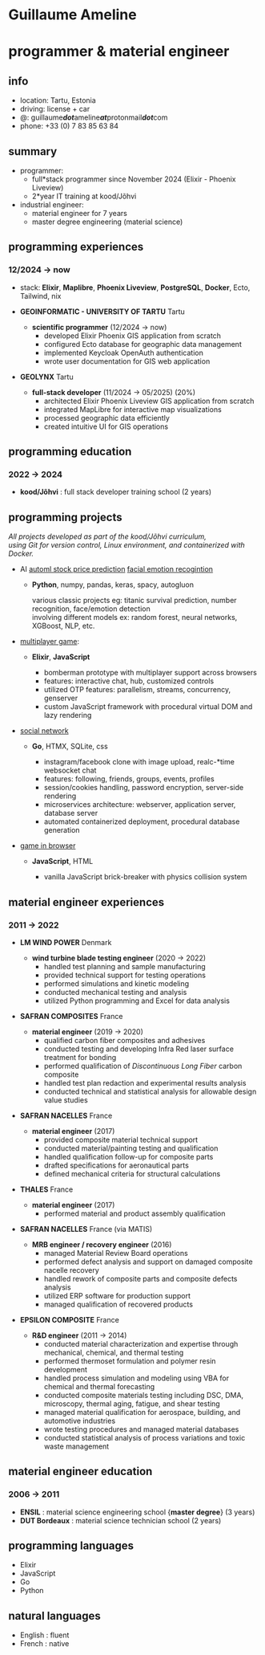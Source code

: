 
# Guillaume Ameline
# programmer & material engineer 

## info
* location: Tartu, Estonia
* driving: license + car
* @: guillaume***dot***ameline***at***protonmail***dot***com
* phone: +33 (0) 7 83 85 63 84 

## summary
* programmer:
  * full*stack programmer since November 2024 (Elixir - Phoenix Liveview) 
  * 2*year IT training at kood/Jõhvi
* industrial engineer:
  * material engineer for 7 years
  * master degree engineering (material science)



## programming experiences
### 12/2024 → now
  * stack: **Elixir**, **Maplibre**, **Phoenix Liveview**, **PostgreSQL**, **Docker**, Ecto, Tailwind, nix

  * **GEOINFORMATIC - UNIVERSITY OF TARTU** Tartu  
    * **scientific programmer** (12/2024 → now)
      * developed Elixir Phoenix GIS application from scratch
      * configured Ecto database for geographic data management
      * implemented Keycloak OpenAuth authentication
      * wrote user documentation for GIS web application

  * **GEOLYNX** Tartu  
    * **full-stack developer** (11/2024 → 05/2025) (20%)
      * architected Elixir Phoenix Liveview GIS application from scratch
      * integrated MapLibre for interactive map visualizations
      * processed geographic data efficiently
      * created intuitive UI for GIS operations



## programming education 

### 2022 → 2024
  * **kood/Jõhvi** : full stack developer training school (2 years)

## programming projects
  *All projects developed as part of the kood/Jõhvi curriculum,*   
  *using Git for version control, Linux environment, and containerized with Docker.*

* AI 
  [automl stock price prediction](https://github.com/g-ameline/automl_prediction_nyse)
  [facial emotion recogintion](https://github.com/g-ameline/face_detection_emotion_recognition)
  * **Python**, numpy, pandas, keras, spacy, autogluon

      various classic projects eg: titanic survival prediction, number recognition, face/emotion detection  
      involving different models ex: random forest, neural networks, XGBoost, NLP, etc.
    
* [multiplayer game](https://github.com/g-ameline/bomberman): 
  * **Elixir**, **JavaScript** 

    * bomberman prototype with multiplayer support across browsers
    * features: interactive chat, hub, customized controls
    * utilized OTP features: parallelism, streams, concurrency, genserver
    * custom JavaScript framework with procedural virtual DOM and lazy rendering

* [social network](https://github.com/g-ameline/social-network)  
  * **Go**, HTMX, SQLite, css

    * instagram/facebook clone with image upload, realc-*time websocket chat
    * features: following, friends, groups, events, profiles
    * session/cookies handling, password encryption, server-side rendering
    * microservices architecture: webserver, application server, database server
    * automated containerized deployment, procedural database generation

* [game in browser](https://github.com/g-ameline/brick-breaker-in-browser.git)
  * **JavaScript**, HTML

    * vanilla JavaScript brick-breaker with physics collision system
  
  
## material engineer experiences
### 2011 → 2022

  * **LM WIND POWER** Denmark   
    * **wind turbine blade testing engineer** (2020 → 2022)
      * handled test planning and sample manufacturing
      * provided technical support for testing operations
      * performed simulations and kinetic modeling
      * conducted mechanical testing and analysis
      * utilized Python programming and Excel for data analysis

  * **SAFRAN COMPOSITES** France
    * **material engineer** (2019 → 2020)
      * qualified carbon fiber composites and adhesives
      * conducted testing and developing Infra Red laser surface treatment for bonding
      * performed qualification of *Discontinuous Long Fiber* carbon composite
      * handled test plan redaction and experimental results analysis
      * conducted technical and statistical analysis for allowable design value studies

  * **SAFRAN NACELLES** France
    * **material engineer** (2017)
      * provided composite material technical support
      * conducted material/painting testing and qualification
      * handled qualification follow-up for composite parts
      * drafted specifications for aeronautical parts
      * defined mechanical criteria for structural calculations

  * **THALES** France
    * **material engineer** (2017)
      * performed material and product assembly qualification

  * **SAFRAN NACELLES** France (via MATIS)
    * **MRB engineer / recovery engineer** (2016) 
      * managed Material Review Board operations
      * performed defect analysis and support on damaged composite nacelle recovery
      * handled rework of composite parts and composite defects analysis
      * utilized ERP software for production support
      * managed qualification of recovered products

  * **EPSILON COMPOSITE** France
    * **R&D engineer** (2011 → 2014) 
      * conducted material characterization and expertise through mechanical, chemical, and thermal testing
      * performed thermoset formulation and polymer resin development
      * handled process simulation and modeling using VBA for chemical and thermal forecasting
      * conducted composite materials testing including DSC, DMA, microscopy, thermal aging, fatigue, and shear testing
      * managed material qualification for aerospace, building, and automotive industries
      * wrote testing procedures and managed material databases
      * conducted statistical analysis of process variations and toxic waste management


## material engineer education 
### 2006 → 2011

  * **ENSIL** : material science engineering school {**master degree**} (3 years)
  * **DUT Bordeaux** : material science technician school (2 years)  

## programming languages 
  * Elixir
  * JavaScript
  * Go
  * Python

## natural languages 
  * English : fluent 
  * French : native
